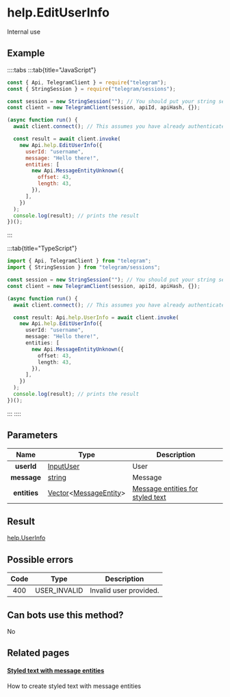 # help.EditUserInfo

Internal use

## Example

::::tabs
:::tab{title="JavaScript"}

```js
const { Api, TelegramClient } = require("telegram");
const { StringSession } = require("telegram/sessions");

const session = new StringSession(""); // You should put your string session here
const client = new TelegramClient(session, apiId, apiHash, {});

(async function run() {
  await client.connect(); // This assumes you have already authenticated with .start()

  const result = await client.invoke(
    new Api.help.EditUserInfo({
      userId: "username",
      message: "Hello there!",
      entities: [
        new Api.MessageEntityUnknown({
          offset: 43,
          length: 43,
        }),
      ],
    })
  );
  console.log(result); // prints the result
})();
```

:::

:::tab{title="TypeScript"}

```ts
import { Api, TelegramClient } from "telegram";
import { StringSession } from "telegram/sessions";

const session = new StringSession(""); // You should put your string session here
const client = new TelegramClient(session, apiId, apiHash, {});

(async function run() {
  await client.connect(); // This assumes you have already authenticated with .start()

  const result: Api.help.UserInfo = await client.invoke(
    new Api.help.EditUserInfo({
      userId: "username",
      message: "Hello there!",
      entities: [
        new Api.MessageEntityUnknown({
          offset: 43,
          length: 43,
        }),
      ],
    })
  );
  console.log(result); // prints the result
})();
```

:::
::::

## Parameters

|     Name     | Type                                                                                                               | Description                                                                |
| :----------: | ------------------------------------------------------------------------------------------------------------------ | -------------------------------------------------------------------------- |
|  **userId**  | [InputUser](https://core.telegram.org/type/InputUser)                                                              | User                                                                       |
| **message**  | [string](https://core.telegram.org/type/string)                                                                    | Message                                                                    |
| **entities** | [Vector](https://core.telegram.org/type/Vector%20t)<[MessageEntity](https://core.telegram.org/type/MessageEntity)> | [Message entities for styled text](https://core.telegram.org/api/entities) |

## Result

[help.UserInfo](https://core.telegram.org/type/help.UserInfo)

## Possible errors

| Code | Type         | Description            |
| :--: | ------------ | ---------------------- |
| 400  | USER_INVALID | Invalid user provided. |

## Can bots use this method?

No

## Related pages

#### [Styled text with message entities](https://core.telegram.org/api/entities)

How to create styled text with message entities
